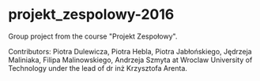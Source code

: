 # projekt_zespolowy-2016
Group project from the course "Projekt Zespołowy".

Contributors:
Piotra Dulewicza,
Piotra Hebla,
Piotra Jabłońskiego,
Jędrzeja Maliniaka,
Filipa Malinowskiego,
Andrzeja Szmyta
at Wroclaw University of Technology under the lead of dr inż Krzysztofa Arenta.
